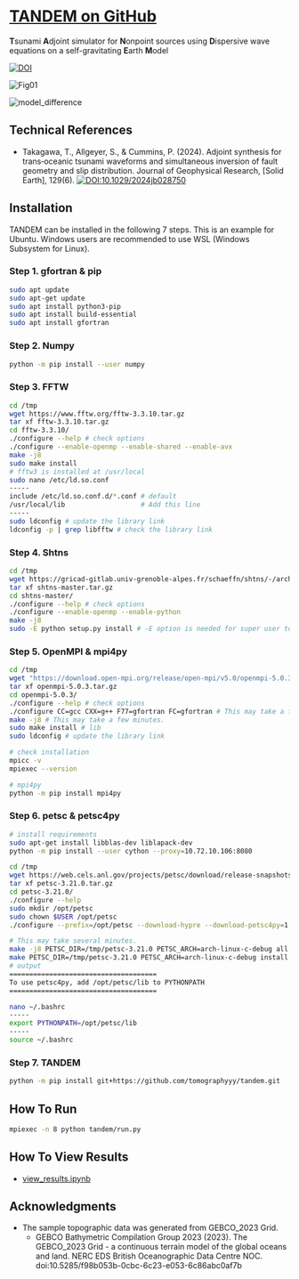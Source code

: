 # [TANDEM on GitHub](https://github.com/tomographyyy/tandem)


**T**sunami **A**djoint simulator for **N**onpoint sources using **D**ispersive wave equations on a self-gravitating **E**arth **M**odel  


[![DOI](https://zenodo.org/badge/DOI/10.5281/zenodo.10995292.svg)](https://doi.org/10.5281/zenodo.10995292)


![Fig01](https://github.com/tomographyyy/tandem/assets/34155315/95713702-778b-476f-a0bf-944c79ae1aa9)

  
![model_difference](https://github.com/tomographyyy/tandem/assets/34155315/ec8608e8-7cea-4471-a1dd-0e8afd444b7f)


## Technical References
- Takagawa, T., Allgeyer, S., & Cummins, P. (2024). Adjoint synthesis for trans‐oceanic tsunami waveforms and simultaneous inversion of fault geometry and slip distribution. Journal of Geophysical Research, [Solid Earth], 129(6).  [![DOI:10.1029/2024jb028750](http://img.shields.io/badge/DOI-10.1029/2024jb028750-1183C4.svg)](https://doi.org/10.1029/2024jb028750)

## Installation
TANDEM can be installed in the following 7 steps. This is an example for Ubuntu. Windows users are recommended to use WSL (Windows Subsystem for Linux).
  
### Step 1. gfortran & pip
```sh
sudo apt update
sudo apt-get update
sudo apt install python3-pip
sudo apt install build-essential
sudo apt install gfortran
```

### Step 2. Numpy

```sh
python -m pip install --user numpy
```

### Step 3. FFTW

```sh
cd /tmp
wget https://www.fftw.org/fftw-3.3.10.tar.gz
tar xf fftw-3.3.10.tar.gz
cd fftw-3.3.10/
./configure --help # check options
./configure --enable-openmp --enable-shared --enable-avx
make -j8
sudo make install
# fftw3 is installed at /usr/local
sudo nano /etc/ld.so.conf
-----
include /etc/ld.so.conf.d/*.conf # default
/usr/local/lib                   # Add this line
-----
sudo ldconfig # update the library link
ldconfig -p | grep libfftw # check the library link
```

### Step 4. Shtns

```sh
cd /tmp
wget https://gricad-gitlab.univ-grenoble-alpes.fr/schaeffn/shtns/-/archive/master/shtns-master.tar.gz
tar xf shtns-master.tar.gz
cd shtns-master/
./configure --help # check options
./configure --enable-openmp --enable-python
make -j8
sudo -E python setup.py install # -E option is needed for super user to find numpy module 
```

### Step 5. OpenMPI & mpi4py

```sh
cd /tmp
wget "https://download.open-mpi.org/release/open-mpi/v5.0/openmpi-5.0.3.tar.gz"
tar xf openmpi-5.0.3.tar.gz
cd openmpi-5.0.3/
./configure --help # check options
./configure CC=gcc CXX=g++ F77=gfortran FC=gfortran # This may take a few minutes.
make -j8 # This may take a few minutes.
sudo make install # lib
sudo ldconfig # update the library link

# check installation
mpicc -v
mpiexec --version

# mpi4py
python -m pip install mpi4py
```

### Step 6. petsc & petsc4py

```sh
# install requirements
sudo apt-get install libblas-dev liblapack-dev
python -m pip install --user cython --proxy=10.72.10.106:8080

cd /tmp
wget https://web.cels.anl.gov/projects/petsc/download/release-snapshots/petsc-3.21.0.tar.gz
tar xf petsc-3.21.0.tar.gz
cd petsc-3.21.0/
./configure --help
sudo mkdir /opt/petsc
sudo chown $USER /opt/petsc
./configure --prefix=/opt/petsc --download-hypre --download-petsc4py=1

# This may take several minutes.
make -j8 PETSC_DIR=/tmp/petsc-3.21.0 PETSC_ARCH=arch-linux-c-debug all
make PETSC_DIR=/tmp/petsc-3.21.0 PETSC_ARCH=arch-linux-c-debug install
# output
=====================================
To use petsc4py, add /opt/petsc/lib to PYTHONPATH
=====================================

nano ~/.bashrc
-----
export PYTHONPATH=/opt/petsc/lib
-----
source ~/.bashrc

```

### Step 7. TANDEM

```sh
python -m pip install git+https://github.com/tomographyyy/tandem.git
```

## How To Run

```sh
mpiexec -n 8 python tandem/run.py
```

## How To View Results

- [view_results.ipynb](https://github.com/tomographyyy/tandem/blob/main/view_results.ipynb)

## Acknowledgments

- The sample topographic data was generated from GEBCO_2023 Grid.
  - GEBCO Bathymetric Compilation Group 2023 (2023). The GEBCO_2023 Grid - a continuous terrain model of the global oceans and land. NERC EDS British Oceanographic Data Centre NOC. doi:10.5285/f98b053b-0cbc-6c23-e053-6c86abc0af7b
